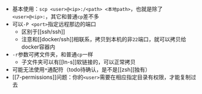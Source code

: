 - 基本使用：`scp <user>@<ip>:/<path> <本地path>`，也就是除了`<user>@<ip>:`，其它和普通`cp`差不多
- 可以`-P <port>`指定远程那边的端口
  - 区别于[[ssh/ssh]]
  - 注意和[[docker/ssh]]相联系，拷贝到本机的非`22`端口，就可以拷贝给docker容器内
- `-r`参数可拷文件夹，和普通`cp`一样
  - 子文件夹可以有[[ln-s]]软链接的，可以正常拷贝
- 可能无法使用`*`通配符（todo待确认，是不是[[zsh]]独有）
- [[7-permissions]]问题：你的`<user>`需要在相应指定目录有权限，才能复制过去